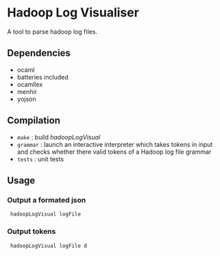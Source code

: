 Hadoop Log Visualiser
====================

A tool to parse hadoop log files.

## Dependencies

- ocaml
- batteries included
- ocamllex
- menhir
- yojson

## Compilation

 * `make` : build *hadoopLogVisual*
 * `grammar` : launch an interactive interpreter which takes tokens in input and checks whether there valid tokens of a Hadoop log file grammar
* `tests` : unit tests


## Usage

### Output a formated json

     hadoopLogVisual logFile

### Output tokens 

     hadoopLogVisual logFile d

